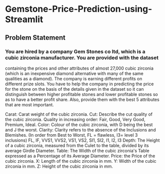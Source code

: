 # Gemstone-Price-Prediction-using-Streamlit
## Problem Statement

### You are hired by a company Gem Stones co ltd, which is a cubic zirconia manufacturer. You are provided with the dataset 
containing the prices and other attributes of almost 27,000 cubic zirconia (which is an inexpensive diamond alternative 
with many of the same qualities as a diamond). The company is earning different profits on different prize slots. 
You have to help the company in predicting the price for the stone on the basis of the details given in the dataset so 
it can distinguish between higher profitable stones and lower profitable stones so as to have a better profit share. 
Also, provide them with the best 5 attributes that are most important.

Carat: Carat weight of the cubic zirconia.
Cut: Describe the cut quality of the cubic zirconia. Quality in increasing order: Fair, Good, Very Good, Premium, Ideal.
Color: Colour of the cubic zirconia, with D being the best and J the worst.
Clarity: Clarity refers to the absence of the Inclusions and Blemishes. (In order from Best to Worst, FL = flawless, 
I3= level 3 inclusions) FL, IF, VVS1, VVS2, VS1, VS2, SI1, SI2, I1, I2, I3
Depth: The Height of a cubic zirconia, measured from the Culet to the table, divided by its average Girdle Diameter.
Table: The Width of the cubic zirconia's Table expressed as a Percentage of its Average Diameter.
Price: the Price of the cubic zirconia.
X: Length of the cubic zirconia in mm.
Y: Width of the cubic zirconia in mm.
Z: Height of the cubic zirconia in mm.
